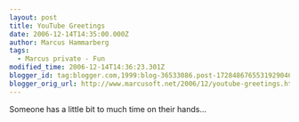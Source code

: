 ```yaml
---
layout: post
title: YouTube Greetings
date: 2006-12-14T14:35:00.000Z
author: Marcus Hammarberg
tags:
  - Marcus private - Fun
modified_time: 2006-12-14T14:36:23.301Z
blogger_id: tag:blogger.com,1999:blog-36533086.post-1728486765531929046
blogger_orig_url: http://www.marcusoft.net/2006/12/youtube-greetings.html
---
```



Someone has
a little bit to much time on their hands...

